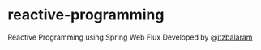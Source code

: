 # reactive-programming
Reactive Programming using Spring Web Flux
Developed by @[itzbalaram](https://github.com/itzbalaram)
